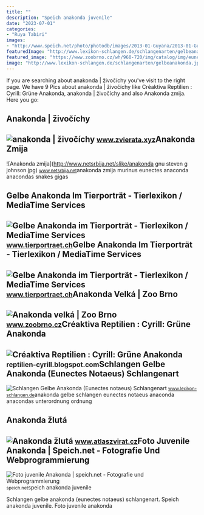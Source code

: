 ```yaml
---
title: ""
description: "Speich anakonda juvenile"
date: "2023-07-01"
categories:
- "Ruya Tabiri"
images:
- "http://www.speich.net/photo/photodb/images/2013-01-Guyana/2013-01-Guyana-0822.jpg"
featuredImage: "http://www.lexikon-schlangen.de/schlangenarten/gelbeanakonda.jpg"
featured_image: "https://www.zoobrno.cz/wh/960-720/img/catalog/img/eunectes-murinus.jpg"
image: "http://www.lexikon-schlangen.de/schlangenarten/gelbeanakonda.jpg"
---
```


If you are searching about anakonda | živočíchy you've visit to the right page. We have 9 Pics about anakonda | živočíchy like Créaktiva Reptilien : Cyrill: Grüne Anakonda, anakonda | živočíchy and also Anakonda zmija. Here you go:

Anakonda | živočíchy
--------------------

 ![anakonda | živočíchy](https://www.zvierata.xyz/media/CACHE/images/taxonomy/genus/anakonda/ead987dbc6d6252cb8053787b65d6071.jpg) <small>www.zvierata.xyz</small>Anakonda Zmija
--------------

 ![Anakonda zmija](http://www.netsrbija.net/slike/anakonda gnu steven g johnson.jpg) <small>www.netsrbija.net</small>anakonda zmija murinus eunectes anaconda anacondas snakes gigas

Gelbe Anakonda Im Tierporträt - Tierlexikon / MediaTime Services
----------------------------------------------------------------

 ![Gelbe Anakonda im Tierporträt - Tierlexikon / MediaTime Services](http://www.tierportraet.ch/bilder07b/anakonda_gelbe.jpg) <small>www.tierportraet.ch</small>Gelbe Anakonda Im Tierporträt - Tierlexikon / MediaTime Services
----------------------------------------------------------------

 ![Gelbe Anakonda im Tierporträt - Tierlexikon / MediaTime Services](http://www.tierportraet.ch/bilder07b/anakonda_gelbe01.jpg) <small>www.tierportraet.ch</small>Anakonda Velká | Zoo Brno
-------------------------

 ![Anakonda velká | Zoo Brno](https://www.zoobrno.cz/wh/960-720/img/catalog/img/eunectes-murinus.jpg) <small>www.zoobrno.cz</small>Créaktiva Reptilien : Cyrill: Grüne Anakonda
--------------------------------------------

 ![Créaktiva Reptilien : Cyrill: Grüne Anakonda](http://bp2.blogger.com/_MSN4mUkb8Jo/SEfT4jwP6lI/AAAAAAAAABI/wI_GH5g27fs/w1200-h630-p-k-no-nu/anakonda_01.jpg) <small>reptilien-cyrill.blogspot.com</small>Schlangen Gelbe Anakonda (Eunectes Notaeus) Schlangenart
--------------------------------------------------------

 ![Schlangen Gelbe Anakonda (Eunectes notaeus) Schlangenart](http://www.lexikon-schlangen.de/schlangenarten/gelbeanakonda.jpg) <small>www.lexikon-schlangen.de</small>anakonda gelbe schlangen eunectes notaeus anaconda anacondas unterordnung ordnung

Anakonda žlutá
--------------

 ![Anakonda žlutá](http://www.atlaszvirat.cz/fotogalerie/profil/anakonda-zluta.jpg) <small>www.atlaszvirat.cz</small>Foto Juvenile Anakonda | Speich.net - Fotografie Und Webprogrammierung
----------------------------------------------------------------------

 ![Foto juvenile Anakonda | speich.net - Fotografie und Webprogrammierung](http://www.speich.net/photo/photodb/images/2013-01-Guyana/2013-01-Guyana-0822.jpg) <small>speich.net</small>speich anakonda juvenile

Schlangen gelbe anakonda (eunectes notaeus) schlangenart. Speich anakonda juvenile. Foto juvenile anakonda
